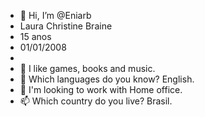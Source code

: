 - 👋 Hi, I’m @Eniarb
- Laura Christine Braine
- 15 anos
- 01/01/2008
- 
- 👀 I like games, books and music.
- 🌱 Which languages do you know? English.
- 💞️ I'm looking to work with Home office.
- 📫 Which country do you live? Brasil.

<!---
Eniarb/Eniarb is a ✨ special ✨ repository because its `README.md` (this file) appears on your GitHub profile.
You can click the Preview link to take a look at your changes.
--->
